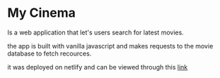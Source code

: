 # My Cinema

Is a web application that let's users search for latest movies.

the app is built with vanilla javascript and makes requests to the movie database to fetch recources.

it was deployed on netlify and can be viewed through this [link](https://my-cinema-galleria.netlify.app/)
